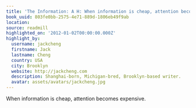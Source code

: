 ```yaml
---
title: 'The Information: A H: When information is cheap, attention becomes expensive.'
book_uuid: 803fe0bb-2575-4e71-889d-1806eb49f9ab
location: 
source: readmill
highlighted_on: '2012-01-02T00:00:00.000Z'
highlight_by:
  username: jackcheng
  firstname: Jack
  lastname: Cheng
  country: USA
  city: Brooklyn
  website: http://jackcheng.com
  description: Shanghai-born, Michigan-bred, Brooklyn-based writer.
  avatar: assets/avatars/jackcheng.jpg
---
```


When information is cheap, attention becomes expensive.